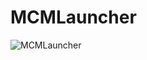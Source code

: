 # MCMLauncher

![MCMLauncher](https://github.com/dennis6981/Minecraft-Multi-Launcher/blob/master/MCMLauncher.png)
